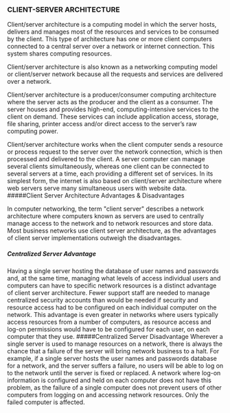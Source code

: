 ### CLIENT-SERVER ARCHITECTURE
Client/server architecture is a computing model in which the server hosts, delivers and manages most of the resources and services to be consumed by the client. This type of architecture has one or more client computers connected to a central server over a network or internet connection. This system shares computing resources.

Client/server architecture is also known as a networking computing model or client/server network because all the requests and services are delivered over a network.

Client/server architecture is a producer/consumer computing architecture where the server acts as the producer and the client as a consumer. The server houses and provides high-end, computing-intensive services to the client on demand. These services can include application access, storage, file sharing, printer access and/or direct access to the server’s raw computing power.

Client/server architecture works when the client computer sends a resource or process request to the server over the network connection, which is then processed and delivered to the client. A server computer can manage several clients simultaneously, whereas one client can be connected to several servers at a time, each providing a different set of services. In its simplest form, the internet is also based on client/server architecture where web servers serve many simultaneous users with website data.
#####Client Server Architecture Advantages & Disadvantages

In computer networking, the term "client server" describes a network architecture where computers known as servers are used to centrally manage access to the network and to network resources and store data. Most business networks use client server architecture, as the advantages of client server implementations outweigh the disadvantages.
##### Centralized Server Advantage
Having a single server hosting the database of user names and passwords and, at the same time, managing what levels of access individual users and computers can have to specific network resources is a distinct advantage of client server architecture. Fewer support staff are needed to manage centralized security accounts than would be needed if security and resource access had to be configured on each individual computer on the network. This advantage is even greater in networks where users typically access resources from a number of computers, as resource access and log-on permissions would have to be configured for each user, on each computer that they use.
#####Centralized Server Disadvantage
Wherever a single server is used to manage resources on a network, there is always the chance that a failure of the server will bring network business to a halt. For example, if a single server hosts the user names and passwords database for a network, and the server suffers a failure, no users will be able to log on to the network until the server is fixed or replaced. A network where log-on information is configured and held on each computer does not have this problem, as the failure of a single computer does not prevent users of other computers from logging on and accessing network resources. Only the failed computer is affected.
